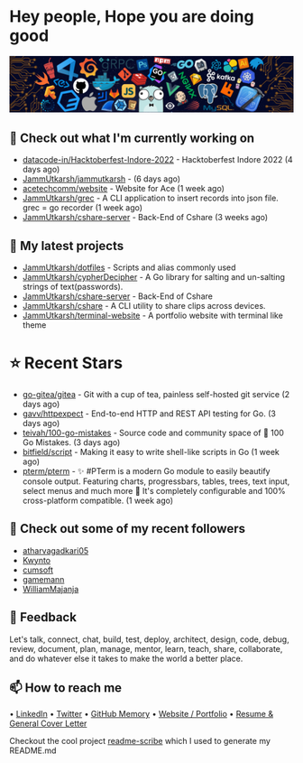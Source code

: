 # Hey people, Hope you are doing good

![Image](https://github.com/JammUtkarsh/jammutkarsh/blob/main/github-banner.png?raw=true)

## 👷 Check out what I'm currently working on

- [datacode-in/Hacktoberfest-Indore-2022](https://github.com/datacode-in/Hacktoberfest-Indore-2022) - Hacktoberfest Indore 2022 (4 days ago)
- [JammUtkarsh/jammutkarsh](https://github.com/JammUtkarsh/jammutkarsh) -  (6 days ago)
- [acetechcomm/website](https://github.com/acetechcomm/website) - Website for Ace (1 week ago)
- [JammUtkarsh/grec](https://github.com/JammUtkarsh/grec) - A CLI application to insert records into json file. grec = go recorder (1 week ago)
- [JammUtkarsh/cshare-server](https://github.com/JammUtkarsh/cshare-server) - Back-End of Cshare (3 weeks ago)

## 🌱 My latest projects

- [JammUtkarsh/dotfiles](https://github.com/JammUtkarsh/dotfiles) - Scripts and alias commonly used
- [JammUtkarsh/cypherDecipher](https://github.com/JammUtkarsh/cypherDecipher) - A Go library for salting and un-salting strings of text(passwords).
- [JammUtkarsh/cshare-server](https://github.com/JammUtkarsh/cshare-server) - Back-End of Cshare
- [JammUtkarsh/cshare](https://github.com/JammUtkarsh/cshare) - A CLI utility to share clips across devices.
- [JammUtkarsh/terminal-website](https://github.com/JammUtkarsh/terminal-website) - A portfolio website with terminal like theme

# ⭐ Recent Stars

- [go-gitea/gitea](https://github.com/go-gitea/gitea) - Git with a cup of tea, painless self-hosted git service (2 days ago)
- [gavv/httpexpect](https://github.com/gavv/httpexpect) - End-to-end HTTP and REST API testing for Go. (3 days ago)
- [teivah/100-go-mistakes](https://github.com/teivah/100-go-mistakes) - Source code and community space of 📖 100 Go Mistakes. (3 days ago)
- [bitfield/script](https://github.com/bitfield/script) - Making it easy to write shell-like scripts in Go (1 week ago)
- [pterm/pterm](https://github.com/pterm/pterm) - ✨ #PTerm is a modern Go module to easily beautify console output. Featuring charts, progressbars, tables, trees, text input, select menus and much more 🚀 It&#39;s completely configurable and 100% cross-platform compatible. (1 week ago)

## 👯 Check out some of my recent followers

- [atharvagadkari05](https://github.com/atharvagadkari05)
- [Kwynto](https://github.com/Kwynto)
- [cumsoft](https://github.com/cumsoft)
- [gamemann](https://github.com/gamemann)
- [WilliamMajanja](https://github.com/WilliamMajanja)

## 💬 Feedback

Let's talk, connect, chat, build, test, deploy, architect, design, code, debug, review, document, plan, manage, mentor, learn, teach, share, collaborate, and do whatever else it takes to make the world a better place.

## 📫 How to reach me

  &bullet; [LinkedIn](https://www.linkedin.com/in/5utkarshc/)
  &bullet; [Twitter](https://twitter.com/JammUtkarsh)
  &bullet; [GitHub Memory](https://githubmemory.com/@JammUtkarsh)
  &bullet; [Website / Portfolio](https://utkarshchourasia.in/)
  &bullet; [Resume & General Cover Letter](https://drive.google.com/drive/folders/1ci7ngCK4trDgoGHongJxUamzC4hm0AqE?usp=sharing)

Checkout the cool project [readme-scribe](https://github.com/muesli/readme-scribe) which I used to generate my README.md
